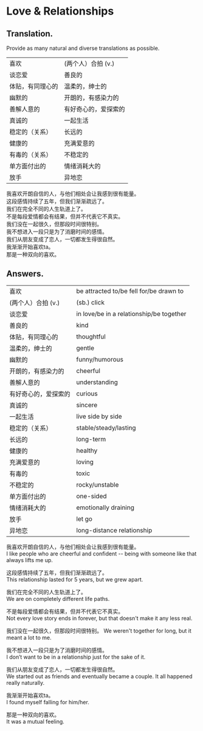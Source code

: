 # Love & Relationships
## Translation. 
Provide as many natural and diverse translations as possible.  

|          |              |
|----------|--------------|
| 喜欢       | (两个人）合拍 (v.) |
| 谈恋爱      | 善良的          |
| 体贴，有同理心的 | 温柔的，绅士的      |
| 幽默的      | 开朗的，有感染力的    |
| 善解人意的    | 有好奇心的，爱探索的   |
| 真诚的      | 一起生活         |
| 稳定的（关系）  | 长远的          |
| 健康的      | 充满爱意的        |
| 有毒的（关系）  | 不稳定的         |
| 单方面付出的   | 情绪消耗大的       |
| 放手 | 异地恋 |


我喜欢开朗自信的人，与他们相处会让我感到很有能量。  
这段感情持续了五年，但我们渐渐疏远了。  
我们在完全不同的人生轨道上了。  
不是每段爱情都会有结果，但并不代表它不真实。  
我们没在一起很久，但那段时间很特别。  
我不想进入一段只是为了消磨时间的感情。  
我们从朋友变成了恋人，一切都发生得很自然。  
我渐渐开始喜欢ta。  
那是一种双向的喜欢。  

## Answers.
|              |                                          |
|--------------|------------------------------------------|
| 喜欢           | be attracted to/be fell for/be drawn to  |
 | (两个人）合拍 (v.) | (sb.) click                              |
| 谈恋爱          | in love/be in a relationship/be together |
| 善良的          | kind                                     |
| 体贴，有同理心的     | thoughtful                               |
| 温柔的，绅士的      | gentle                                   |
| 幽默的          | funny/humorous                           |
| 开朗的，有感染力的    | cheerful                                 |
| 善解人意的        | understanding                            |
| 有好奇心的，爱探索的   | curious                                  |
| 真诚的          | sincere                                  |
| 一起生活         | live side by side                        |
| 稳定的（关系）      | stable/steady/lasting                    |
| 长远的          | long-term                                |
| 健康的          | healthy                                  |
| 充满爱意的        | loving                                   |
| 有毒的          | toxic                                    |
| 不稳定的         | rocky/unstable                           |
| 单方面付出的       | one-sided                                |
| 情绪消耗大的       | emotionally draining                     |
| 放手           | let go                                   |
| 异地恋          | long-distance relationship               |

  
我喜欢开朗自信的人，与他们相处会让我感到很有能量。  
I like people who are cheerful and confident -- being with someone like that always lifts me up.  
  
这段感情持续了五年，但我们渐渐疏远了。  
This relationship lasted for 5 years, but we grew apart.  
  
我们在完全不同的人生轨道上了。  
We are on completely different life paths.  
  
不是每段爱情都会有结果，但并不代表它不真实。  
Not every love story ends in forever, but that doesn't make it any less real.  
  
我们没在一起很久，但那段时间很特别。 
We weren't together for long, but it meant a lot to me.  
  
我不想进入一段只是为了消磨时间的感情。  
I don’t want to be in a relationship just for the sake of it.  
  
我们从朋友变成了恋人，一切都发生得很自然。  
We started out as friends and eventually became a couple. It all happened really naturally.  
  
我渐渐开始喜欢ta。  
I found myself falling for him/her.  
  
那是一种双向的喜欢。  
It was a mutual feeling.  